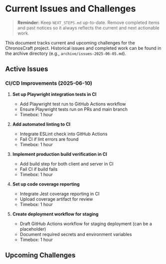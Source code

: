 # Current Issues and Challenges

> **Reminder:** Keep `NEXT_STEPS.md` up-to-date. Remove completed items and past notices so it always reflects the current and next actionable work.

This document tracks current and upcoming challenges for the ChronosCraft project.
Historical issues and completed work can be found in the archive directory (e.g., `archive/issues-2025-06-05.md`).

## Active Issues

### CI/CD Improvements (2025-06-10)

1. **Set up Playwright integration tests in CI**

   - Add Playwright test run to GitHub Actions workflow
   - Ensure Playwright tests run on PRs and main branch
   - Timebox: 1 hour

2. **Add automated linting to CI**

   - Integrate ESLint check into GitHub Actions
   - Fail CI if lint errors are found
   - Timebox: 1 hour

3. **Implement production build verification in CI**

   - Add build step for both client and server in CI
   - Fail CI if build fails
   - Timebox: 1 hour

4. **Set up code coverage reporting**

   - Integrate Jest coverage reporting in CI
   - Upload coverage artifact for review
   - Timebox: 1 hour

5. **Create deployment workflow for staging**
   - Draft GitHub Actions workflow for staging deployment (can be a placeholder)
   - Document required secrets and environment variables
   - Timebox: 1 hour

<!-- Add new issues above this line -->

## Upcoming Challenges

<!-- Add upcoming challenges above this line -->
